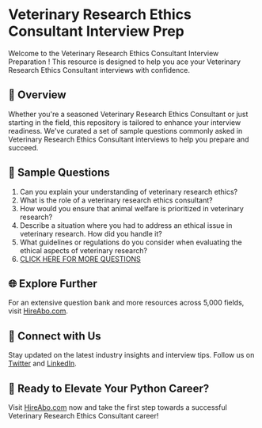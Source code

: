 # Veterinary Research Ethics Consultant Interview Prep

Welcome to the Veterinary Research Ethics Consultant Interview Preparation ! This resource is designed to help you ace your Veterinary Research Ethics Consultant interviews with confidence.

## 🚀 Overview

Whether you're a seasoned Veterinary Research Ethics Consultant or just starting in the field, this repository is tailored to enhance your interview readiness. We've curated a set of sample questions commonly asked in Veterinary Research Ethics Consultant interviews to help you prepare and succeed.

## 📝 Sample Questions

1. Can you explain your understanding of veterinary research ethics?
2. What is the role of a veterinary research ethics consultant?
3. How would you ensure that animal welfare is prioritized in veterinary research?
4. Describe a situation where you had to address an ethical issue in veterinary research. How did you handle it?
5. What guidelines or regulations do you consider when evaluating the ethical aspects of veterinary research?
6. [CLICK HERE FOR MORE QUESTIONS](https://hireabo.com/job/24_2_22/Veterinary%20Research%20Ethics%20Consultant)

## 🌐 Explore Further

For an extensive question bank and more resources across 5,000 fields, visit [HireAbo.com](https://www.hireabo.com).

## 📱 Connect with Us

Stay updated on the latest industry insights and interview tips. Follow us on [Twitter](https://twitter.com/hireabo) and [LinkedIn](https://www.linkedin.com/in/hire-abo-3609972a8/).

## 🚀 Ready to Elevate Your Python Career?

Visit [HireAbo.com](https://www.hireabo.com) now and take the first step towards a successful Veterinary Research Ethics Consultant career!